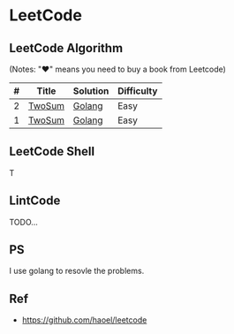 # LeetCode

## LeetCode Algorithm

(Notes: "♥" means you need to buy a book from Leetcode)

| # | Title                                                | Solution | Difficulty |
|---|------------------------------------------------------|----------|------------|
| 2 | [TwoSum]([https://oj.leetcode.com/problems/two-sum/) | [Golang](./algorithms/golang/twoSum/solution.go) | Easy     |
| 1 | [TwoSum]([https://oj.leetcode.com/problems/two-sum/) | [Golang](./algorithms/golang/twoSum/solution.go) | Easy     |

## LeetCode Shell

T

## LintCode

TODO...

## PS

I use golang to resovle the problems.

## Ref

- <https://github.com/haoel/leetcode>